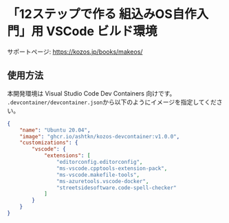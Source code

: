 # 「12ステップで作る 組込みOS自作入門」用 VSCode ビルド環境

サポートページ: https://kozos.jp/books/makeos/

## 使用方法

本開発環境は Visual Studio Code Dev Containers 向けです。
`.devcontainer/devcontainer.json`から以下のようにイメージを指定してください。

```json
{
	"name": "Ubuntu 20.04",
	"image": "ghcr.io/ashtkn/kozos-devcontainer:v1.0.0",
	"customizations": {
		"vscode": {
			"extensions": [
				"editorconfig.editorconfig",
				"ms-vscode.cpptools-extension-pack",
				"ms-vscode.makefile-tools",
				"ms-azuretools.vscode-docker",
				"streetsidesoftware.code-spell-checker"
			]
		}
	}
}
```
